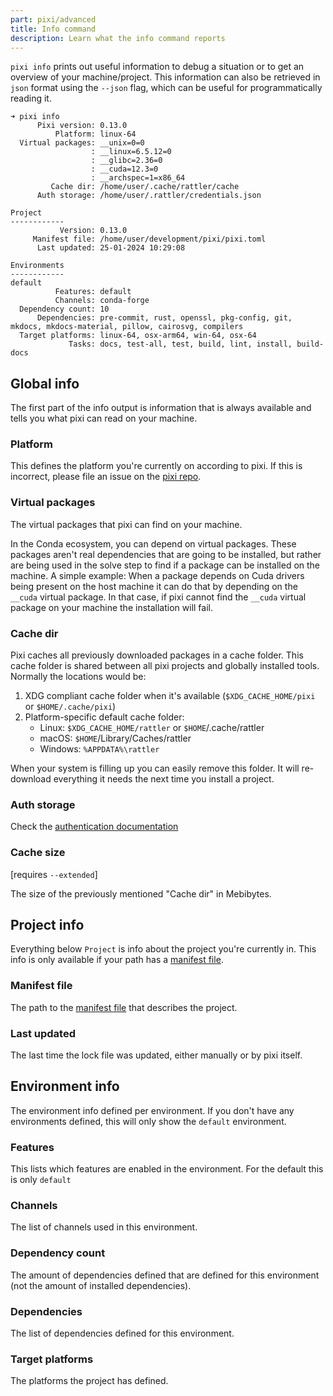 ```yaml
---
part: pixi/advanced
title: Info command
description: Learn what the info command reports
---
```


`pixi info` prints out useful information to debug a situation or to get an overview of your machine/project.
This information can also be retrieved in `json` format using the `--json` flag, which can be useful for programmatically reading it.

```title="Running pixi info in the pixi repo"
➜ pixi info
      Pixi version: 0.13.0
          Platform: linux-64
  Virtual packages: __unix=0=0
                  : __linux=6.5.12=0
                  : __glibc=2.36=0
                  : __cuda=12.3=0
                  : __archspec=1=x86_64
         Cache dir: /home/user/.cache/rattler/cache
      Auth storage: /home/user/.rattler/credentials.json

Project
------------
           Version: 0.13.0
     Manifest file: /home/user/development/pixi/pixi.toml
      Last updated: 25-01-2024 10:29:08

Environments
------------
default
          Features: default
          Channels: conda-forge
  Dependency count: 10
      Dependencies: pre-commit, rust, openssl, pkg-config, git, mkdocs, mkdocs-material, pillow, cairosvg, compilers
  Target platforms: linux-64, osx-arm64, win-64, osx-64
             Tasks: docs, test-all, test, build, lint, install, build-docs
```

## Global info

The first part of the info output is information that is always available and tells you what pixi can read on your machine.

### Platform

This defines the platform you're currently on according to pixi.
If this is incorrect, please file an issue on the [pixi repo](https://github.com/prefix-dev/pixi).

### Virtual packages

The virtual packages that pixi can find on your machine.

In the Conda ecosystem, you can depend on virtual packages.
These packages aren't real dependencies that are going to be installed, but rather are being used in the solve step to find if a package can be installed on the machine.
A simple example: When a package depends on Cuda drivers being present on the host machine it can do that by depending on the `__cuda` virtual package.
In that case, if pixi cannot find the `__cuda` virtual package on your machine the installation will fail.

### Cache dir

Pixi caches all previously downloaded packages in a cache folder.
This cache folder is shared between all pixi projects and globally installed tools.
Normally the locations would be:

1. XDG compliant cache folder when it's available (`$XDG_CACHE_HOME/pixi`
   or `$HOME/.cache/pixi`)
2. Platform-specific default cache folder:
   - Linux: `$XDG_CACHE_HOME/rattler` or `$HOME`/.cache/rattler
   - macOS: `$HOME`/Library/Caches/rattler
   - Windows: `%APPDATA%\rattler`

When your system is filling up you can easily remove this folder.
It will re-download everything it needs the next time you install a project.

### Auth storage

Check the [authentication documentation](authentication.md)

### Cache size

[requires `--extended`]

The size of the previously mentioned "Cache dir" in Mebibytes.

## Project info

Everything below `Project` is info about the project you're currently in.
This info is only available if your path has a [manifest file](../reference/project_configuration.md).

### Manifest file

The path to the [manifest file](../reference/project_configuration.md) that describes the project.

### Last updated

The last time the lock file was updated, either manually or by pixi itself.

## Environment info

The environment info defined per environment. If you don't have any environments defined, this will only show the `default` environment.

### Features

This lists which features are enabled in the environment.
For the default this is only `default`

### Channels

The list of channels used in this environment.

### Dependency count

The amount of dependencies defined that are defined for this environment (not the amount of installed dependencies).

### Dependencies

The list of dependencies defined for this environment.

### Target platforms

The platforms the project has defined.

